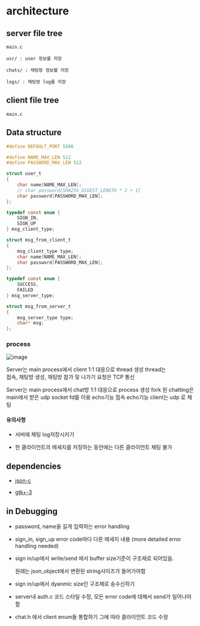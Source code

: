
# architecture

## server file tree

    main.c

    usr/ : user 정보를 저장

    chats/ : 채팅방 정보를 저장

    logs/ : 채팅방 log를 저장

## client file tree

    main.c

## Data structure

```c
#define DEFAULT_PORT 5500

#define NAME_MAX_LEN 512
#define PASSWORD_MAX_LEN 512

struct user_t
{
    char name[NAME_MAX_LEN];
    // char password[SHA256_DIGEST_LENGTH * 2 + 1]
    char password[PASSWORD_MAX_LEN];
};

typedef const enum {
    SIGN_IN,
    SIGN_UP
} msg_client_type;

struct msg_from_client_t
{
    msg_client_type type;
    char name[NAME_MAX_LEN];
    char password[PASSWORD_MAX_LEN];
};

typedef const enum {
    SUCCESS,
    FAILED
} msg_server_type;

struct msg_from_server_t
{
    msg_server_type type;
    char* msg;
};
```

### process

![image](https://user-images.githubusercontent.com/53176902/234831911-071c449d-1536-472c-af76-5bf4e1110274.png)


Server는 main process에서 client 1:1 대응으로 thread 생성
    thread는  
        접속, 
        채팅방 생성,
        채팅방 참가 및 나가기 요청은 TCP 통신

Server는 main process에서 chat방 1:1 대응으로 process 생성
    fork 된 chatting은 main에서 받은 udp socket fd를 이용
        echo기능
        접속 echo기능
    client는 udp 로 채팅

#### 유의사항

* 서버에 채팅 log저장시키기

* 한 클라이언트의 메세지를 저장하는 동안에는 다른 클라이언트 채팅 불가

## dependencies

* [json-c](https://github.com/json-c/json-c)

* [gtk+-3](https://docs.gtk.org/gtk3/)

## in Debugging

* password, name을 길게 입력하는 error handling

* sign_in, sign_up error code마다 다른 메세지 내용 (more detailed error handling needed)

* sign in/up에서 write/send 에서 buffer size기준이 구조체로 되어있음. 
    
    원래는 json_object에서 변환된 string사이즈가 들어가야함

* sign in/up에서 dyanmic size인 구조체로 송수신하기

* server내 auth.c 코드 스타일 수정, 모든 error code에 대해서 send가 일어나야함

* chat.h 에서 client enum들 통합하기
    그에 따라 클라이언트 코드 수정
